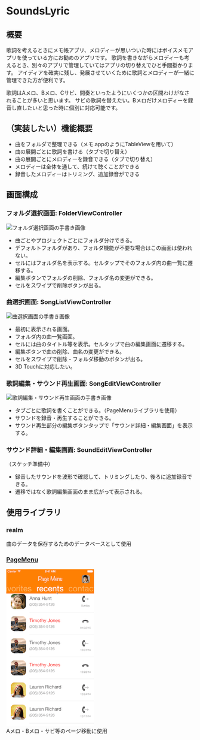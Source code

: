 # SoundsLyric
## 概要
歌詞を考えるときにメモ帳アプリ、メロディーが思いついた時にはボイスメモアプリを使っている方にお勧めのアプリです。
歌詞を書きながらメロディーも考えるとき、別々のアプリで管理していてはアプリの切り替えでひと手間掛かります。
アイディアを確実に残し、発展させていくために歌詞とメロディーが一緒に管理できた方が便利です。

歌詞はAメロ、Bメロ、Cサビ、間奏といったようにいくつかの区間わけがなされることが多いと思います。
サビの歌詞を替えたい。Bメロだけメロディーを録音し直したいと思った時に個別に対応可能です。

## （実装したい）機能概要
* 曲をフォルダで整理できる（メモ.appのようにTableViewを用いて）
* 曲の展開ごとに歌詞を書ける（タブで切り替え）
* 曲の展開ごとにメロディーを録音できる（タブで切り替え）
* メロディーは全体を通して、続けて聴くことができる
* 録音したメロディーはトリミング、追加録音ができる

## 画面構成
### フォルダ選択画面: FolderViewController
<img src="https://cloud.githubusercontent.com/assets/8737743/25533646/40218308-2c6c-11e7-8fb7-4440980ae941.jpg" alt="フォルダ選択画面の手書き画像" width="250px" >

* 曲ごとやプロジェクトごとにフォルダ分けできる。
* デフォルトフォルダがあり、フォルダ機能が不要な場合はこの画面は使われない。
* セルにはフォルダ名を表示する。セルタップでそのフォルダ内の曲一覧に遷移する。
* 編集ボタンでフォルダの削除、フォルダ名の変更ができる。
* セルをスワイプで削除ボタンが出る。

### 曲選択画面: SongListViewController
<img src="https://cloud.githubusercontent.com/assets/8737743/25533571/01d4e518-2c6c-11e7-9151-f4cc8537277f.jpg" alt="曲選択画面の手書き画像" width="250px" >

* 最初に表示される画面。
* フォルダ内の曲一覧画面。
* セルには曲のタイトル等を表示。セルタップで曲の編集画面に遷移する。
* 編集ボタンで曲の削除、曲名の変更ができる。
* セルをスワイプで削除・フォルダ移動のボタンが出る。
* 3D Touchに対応したい。

### 歌詞編集・サウンド再生画面: SongEditViewController
<img src="https://cloud.githubusercontent.com/assets/8737743/25533566/ff414b3e-2c6b-11e7-8585-18f5c9d0b3fb.jpg" alt="歌詞編集・サウンド再生画面の手書き画像" width="250px" >

* タブごとに歌詞を書くことができる。（PageMenuライブラリを使用）
* サウンドを録音・再生することができる。
* サウンド再生部分の編集ボタンタップで「サウンド詳細・編集画面」を表示する。

### サウンド詳細・編集画面: SoundEditViewController
（スケッチ準備中）

* 録音したサウンドを波形で確認して、トリミングしたり、後ろに追加録音できる。
* 遷移ではなく歌詞編集画面のまま広がって表示される。

## 使用ライブラリ
### realm
曲のデータを保存するためのデータベースとして使用

### [PageMenu](https://github.com/uacaps/PageMenu "PageMenu")
![PageMenuのGIF](https://raw.githubusercontent.com/uacaps/ResourceRepo/master/PageMenu/PageMenuDemo2.gif)  
Aメロ・Bメロ・サビ等のページ移動に使用

